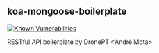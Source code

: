 ## koa-mongoose-boilerplate
[![Known Vulnerabilities](https://snyk.io/test/github/dronept/koa-mongoose-boilerplate/badge.svg)](https://snyk.io/test/github/dronept/koa-mongoose-boilerplate)

RESTful API boilerplate by DronePT <André Mota>
